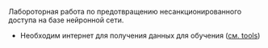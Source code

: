 Лабороторная работа по предотвращению несанкционированного доступа на базе нейронной сети.

* Необходим интернет для получения данных для обучения ([см. tools](nn/tools/__init__.py))

